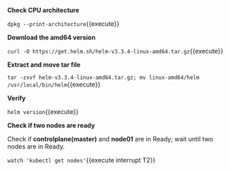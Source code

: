 **Check CPU architecture**

`dpkg --print-architecture`{{execute}}

**Download the amd64 version**

`curl -O https://get.helm.sh/helm-v3.3.4-linux-amd64.tar.gz`{{execute}}

**Extract and move tar file**

`tar -zxvf helm-v3.3.4-linux-amd64.tar.gz; mv linux-amd64/helm /usr/local/bin/helm`{{execute}}

**Verify**

`helm version`{{execute}}

**Check if two nodes are ready**

Check if **controlplane(master)** and **node01** are in Ready; wait until two nodes are in Ready.

`watch 'kubectl get nodes'`{{execute interrupt T2}}
